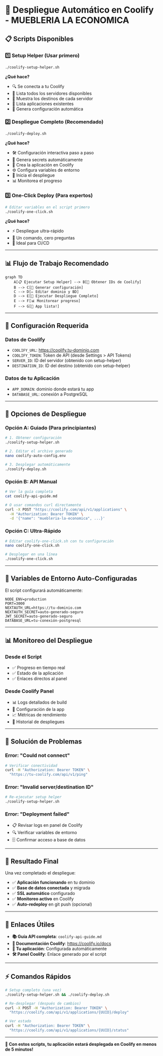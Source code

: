 
# 🚀 Despliegue Automático en Coolify - MUEBLERIA LA ECONOMICA

## 📋 Scripts Disponibles

### 1️⃣ **Setup Helper** (Usar primero)
```bash
./coolify-setup-helper.sh
```
**¿Qué hace?**
- 🔍 Se conecta a tu Coolify
- 📡 Lista todos los servidores disponibles
- 🎯 Muestra los destinos de cada servidor
- 📱 Lista aplicaciones existentes
- 💾 Genera configuración automática

### 2️⃣ **Despliegue Completo** (Recomendado)
```bash
./coolify-deploy.sh
```
**¿Qué hace?**
- 🛠️ Configuración interactiva paso a paso
- 🔐 Genera secrets automáticamente
- 🚀 Crea la aplicación en Coolify
- ⚙️ Configura variables de entorno
- 🎯 Inicia el despliegue
- 📊 Monitorea el progreso

### 3️⃣ **One-Click Deploy** (Para expertos)
```bash
# Editar variables en el script primero
./coolify-one-click.sh
```
**¿Qué hace?**
- ⚡ Despliegue ultra-rápido
- 🎯 Un comando, cero preguntas
- 🚀 Ideal para CI/CD

---

## 📊 Flujo de Trabajo Recomendado

```mermaid
graph TD
    A[📋 Ejecutar Setup Helper] --> B[🔧 Obtener IDs de Coolify]
    B --> C[💾 Generar configuración]
    C --> D[✏️ Editar dominio y BD]
    D --> E[🚀 Ejecutar Despliegue Completo]
    E --> F[📊 Monitorear progreso]
    F --> G[🎉 App lista!]
```

---

## 🔧 Configuración Requerida

### **Datos de Coolify**
- `COOLIFY_URL`: https://coolify.tu-dominio.com
- `COOLIFY_TOKEN`: Token de API (desde Settings > API Tokens)
- `SERVER_ID`: ID del servidor (obtenido con setup-helper)
- `DESTINATION_ID`: ID del destino (obtenido con setup-helper)

### **Datos de tu Aplicación**
- `APP_DOMAIN`: dominio donde estará tu app
- `DATABASE_URL`: conexión a PostgreSQL

---

## 🎯 Opciones de Despliegue

### **Opción A: Guiado (Para principiantes)**
```bash
# 1. Obtener configuración
./coolify-setup-helper.sh

# 2. Editar el archivo generado
nano coolify-auto-config.env

# 3. Desplegar automáticamente  
./coolify-deploy.sh
```

### **Opción B: API Manual**
```bash
# Ver la guía completa
cat coolify-api-guide.md

# O usar comandos curl directamente
curl -X POST "https://coolify.com/api/v1/applications" \
  -H "Authorization: Bearer TOKEN" \
  -d '{"name": "muebleria-la-economica", ...}'
```

### **Opción C: Ultra-Rápido**
```bash
# Editar coolify-one-click.sh con tu configuración
nano coolify-one-click.sh

# Desplegar en una línea
./coolify-one-click.sh
```

---

## 🔐 Variables de Entorno Auto-Configuradas

El script configurará automáticamente:

```env
NODE_ENV=production
PORT=3000
NEXTAUTH_URL=https://tu-dominio.com
NEXTAUTH_SECRET=auto-generado-seguro
JWT_SECRET=auto-generado-seguro
DATABASE_URL=tu-conexión-postgresql
```

---

## 📊 Monitoreo del Despliegue

### **Desde el Script**
- ✅ Progreso en tiempo real
- ✅ Estado de la aplicación
- ✅ Enlaces directos al panel

### **Desde Coolify Panel**
- 📊 Logs detallados de build
- 🔧 Configuración de la app
- 📈 Métricas de rendimiento
- 🔄 Historial de despliegues

---

## 🚨 Solución de Problemas

### **Error: "Could not connect"**
```bash
# Verificar conectividad
curl -H "Authorization: Bearer TOKEN" \
  "https://tu-coolify.com/api/v1/ping"
```

### **Error: "Invalid server/destination ID"**
```bash
# Re-ejecutar setup helper
./coolify-setup-helper.sh
```

### **Error: "Deployment failed"**
- 📋 Revisar logs en panel de Coolify
- 🔍 Verificar variables de entorno
- 🗄️ Confirmar acceso a base de datos

---

## 🎉 Resultado Final

Una vez completado el despliegue:

- ✅ **Aplicación funcionando** en tu dominio
- ✅ **Base de datos conectada** y migrada
- ✅ **SSL automático** configurado
- ✅ **Monitoreo activo** en Coolify
- ✅ **Auto-redeploy** en git push (opcional)

---

## 🔗 Enlaces Útiles

- **📚 Guía API completa**: `coolify-api-guide.md`
- **🔧 Documentación Coolify**: https://coolify.io/docs
- **📱 Tu aplicación**: Configurada automáticamente
- **🛠️ Panel Coolify**: Enlace generado por el script

---

## ⚡ Comandos Rápidos

```bash
# Setup completo (una vez)
./coolify-setup-helper.sh && ./coolify-deploy.sh

# Re-desplegar (después de cambios)
curl -X POST -H "Authorization: Bearer TOKEN" \
  "https://coolify.com/api/v1/applications/{UUID}/deploy"

# Ver estado
curl -H "Authorization: Bearer TOKEN" \
  "https://coolify.com/api/v1/applications/{UUID}/status"
```

---

**🎯 Con estos scripts, tu aplicación estará desplegada en Coolify en menos de 5 minutos!**
